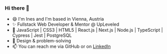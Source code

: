 ### Hi there 👋

- 😄 I'm Ines and I'm based in Vienna, Austria
- ✨ Fullstack Web Developer & Mentor @ UpLeveled
- 🌱 JavaScript | CSS3 | HTML5 | React.js | Next.js | Node.js | TypeScript | Cypress | Jest | PostgreSQL
- 🎨 Design & problem-solving
- 📫 You can reach me via GitHub or on [LinkedIn](https://www.linkedin.com/in/inespart/)
